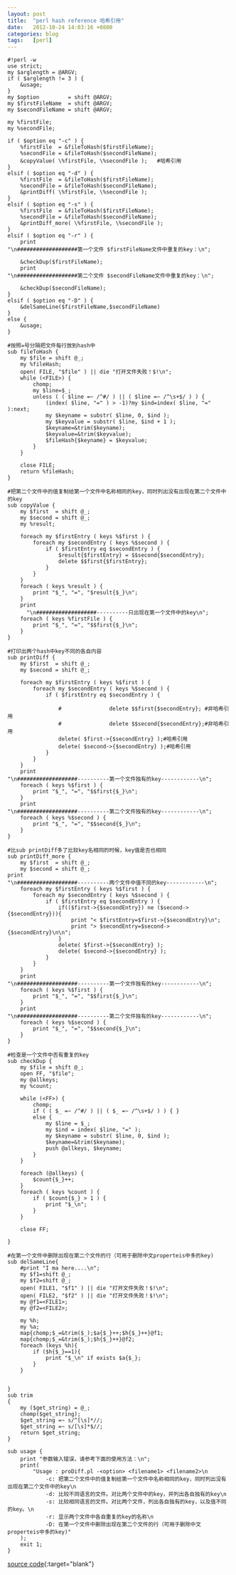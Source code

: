 ```yaml
---
layout: post
title:  "perl hash reference 哈希引用"
date:   2012-10-24 14:03:16 +0800
categories: blog
tags:   [perl]
---
```

    #!perl -w
    use strict;
    my $arglength = @ARGV;
    if ( $arglength != 3 ) {
        &usage;
    }
    my $option         = shift @ARGV;
    my $firstFileName  = shift @ARGV;
    my $secondFileName = shift @ARGV;

    my %firstFile;
    my %secondFile;

    if ( $option eq "-c" ) {
        %firstFile  = &fileToHash($firstFileName);
        %secondFile = &fileToHash($secondFileName);
        &copyValue( \%firstFile, \%secondFile );   #哈希引用
    }
    elsif ( $option eq "-d" ) {
        %firstFile  = &fileToHash($firstFileName);
        %secondFile = &fileToHash($secondFileName);
        &printDiff( \%firstFile, \%secondFile );
    }
    elsif ( $option eq "-s" ) {
        %firstFile  = &fileToHash($firstFileName);
        %secondFile = &fileToHash($secondFileName);
        &printDiff_more( \%firstFile, \%secondFile );
    }
    elsif ( $option eq "-r" ) {
        print
    "\n###################第一个文件 $firstFileName文件中重复的key：\n";

        &checkDup($firstFileName);
        print
    "\n###################第二个文件 $secondFileName文件中重复的key：\n";

        &checkDup($secondFileName);
    }
    elsif ( $option eq "-D" ) {
        &delSameLine($firstFileName,$secondFileName)
    }
    else {
        &usage;
    }

    #按照=号分隔把文件每行放到hash中
    sub fileToHash {
        my $file = shift @_;
        my %fileHash;
        open( FILE, "$file" ) || die "打开文件失败！$!\n";
        while (<FILE>) {
            chomp;
            my $line=$_;
            unless ( ( $line =~ /^#/ ) || ( $line =~ /^\s+$/ ) ) {
                (index( $line, "=" ) > -1)?my $ind=index( $line, "=" ):next;
                my $keyname = substr( $line, 0, $ind );
                my $keyvalue = substr( $line, $ind + 1 );
                $keyname=&trim($keyname);
                $keyvalue=&trim($keyvalue);
                $fileHash{$keyname} = $keyvalue;
            }
        }

        close FILE;
        return %fileHash;
    }

    #把第二个文件中的值复制给第一个文件中名称相同的key，同时列出没有出现在第二个文件中的key
    sub copyValue {
        my $first  = shift @_;
        my $second = shift @_;
        my %result;

        foreach my $firstEntry ( keys %$first ) {
            foreach my $secondEntry ( keys %$second ) {
                if ( $firstEntry eq $secondEntry ) {
                    $result{$firstEntry} = $$second{$secondEntry};
                    delete $$first{$firstEntry};
                }
            }
        }
        foreach ( keys %result ) {
            print "$_", "=", "$result{$_}\n";
        }
        print
          "\n###################----------只出现在第一个文件中的key\n";
        foreach ( keys %firstFile ) {
            print "$_", "=", "$$first{$_}\n";
        }
    }

    #打印出两个hash中key不同的各自内容
    sub printDiff {
        my $first  = shift @_;
        my $second = shift @_;

        foreach my $firstEntry ( keys %$first ) {
            foreach my $secondEntry ( keys %$second ) {
                if ( $firstEntry eq $secondEntry ) {

                    #               delete $$first{$secondEntry}; #非哈希引用
                    #               delete $$second{$secondEntry};#非哈希引用
                    delete( $first->{$secondEntry} );#哈希引用
                    delete( $second->{$secondEntry} );#哈希引用
                }
            }
        }
        print
    "\n###################----------第一个文件独有的key------------\n";
        foreach ( keys %$first ) {
            print "$_", "=", "$$first{$_}\n";
        }
        print
    "\n###################----------第二个文件独有的key------------\n";
        foreach ( keys %$second ) {
            print "$_", "=", "$$second{$_}\n";
        }
    }

    #比sub printDiff多了比较key名相同的时候，key值是否也相同
    sub printDiff_more {
        my $first  = shift @_;
        my $second = shift @_;
    print
    "\n###################----------两个文件中值不同的key------------\n";
        foreach my $firstEntry ( keys %$first ) {
            foreach my $secondEntry ( keys %$second ) {
                if ( $firstEntry eq $secondEntry ) {
                    if(($first->{$secondEntry}) ne ($second->{$secondEntry})){
                        print "< $firstEntry=$first->{$secondEntry}\n";
                        print "> $secondEntry=$second->{$secondEntry}\n\n";
                    }
                    delete( $first->{$secondEntry} );
                    delete( $second->{$secondEntry} );
                }
            }
        }
        print
    "\n###################----------第一个文件独有的key------------\n";
        foreach ( keys %$first ) {
            print "$_", "=", "$$first{$_}\n";
        }
        print
    "\n###################----------第二个文件独有的key------------\n";
        foreach ( keys %$second ) {
            print "$_", "=", "$$second{$_}\n";
        }
    }

    #检查是一个文件中否有重复的key
    sub checkDup {
        my $file = shift @_;
        open FF, "$file";
        my @allkeys;
        my %count;

        while (<FF>) {
            chomp;
            if ( ( $_ =~ /^#/ ) || ( $_ =~ /^\s+$/ ) ) { }
            else {
                my $line = $_;
                my $ind = index( $line, "=" );
                my $keyname = substr( $line, 0, $ind );
                $keyname=&trim($keyname);
                push @allkeys, $keyname;
            }
        }

        foreach (@allkeys) {
            $count{$_}++;
        }
        foreach ( keys %count ) {
            if ( $count{$_} > 1 ) {
                print "$_\n";
            }
        }

        close FF;

    }

    #在第一个文件中删除出现在第二个文件的行（可用于删除中文properteis中多的key)
    sub delSameLine{
        #print "I ma here....\n";
        my $f1=shift @_;
        my $f2=shift @_;
        open( FILE1, "$f1" ) || die "打开文件失败！$!\n";
        open( FILE2, "$f2" ) || die "打开文件失败！$!\n";
        my @f1=<FILE1>;
        my @f2=<FILE2>;
        
        my %h;
        my %a;
        map{chomp;$_=&trim($_);$a{$_}++;$h{$_}++}@f1; 
        map{chomp;$_=&trim($_);$h{$_}++}@f2;
        foreach (keys %h){
            if ($h{$_}==1){
                print "$_\n" if exists $a{$_};
            }
        } 
        
        
    }
    sub trim
    {
        my ($get_string) = @_;
        chomp($get_string);
        $get_string =~ s/^[\s]*//;
        $get_string =~ s/[\s]*$//;
        return $get_string;
    }

    sub usage {
        print "参数输入错误，请参考下面的使用方法：\n";
        print(
            "Usage : proDiff.pl -<option> <filename1> <filename2>\n 
                -c: 把第二个文件中的值复制给第一个文件中名称相同的key，同时列出没有出现在第二个文件中的key\n
                -d: 比较不同语言的文件。对比两个文件中的key，并列出各自独有的key\n
                -s: 比较相同语言的文件。对比两个文件，列出各自独有的key，以及值不同的key。\n
                -r: 显示两个文件中各自重复的key的名称\n
                -D: 在第一个文件中删除出现在第二个文件的行（可用于删除中文properteis中多的key)"
        );
        exit 1;
    }

[source code](https://github.com/snowyxx/MyTest/blob/master/proDiff.pl){:target="blank"}